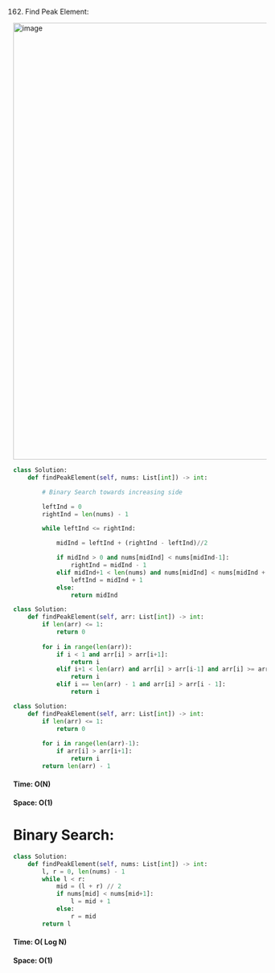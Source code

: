 162. Find Peak Element:

<img width="869" alt="image" src="https://user-images.githubusercontent.com/35987583/160029372-8072baee-8d67-4afd-8ca8-940ee5c26d54.png">


```python
class Solution:
    def findPeakElement(self, nums: List[int]) -> int:

        # Binary Search towards increasing side

        leftInd = 0
        rightInd = len(nums) - 1

        while leftInd <= rightInd:

            midInd = leftInd + (rightInd - leftInd)//2

            if midInd > 0 and nums[midInd] < nums[midInd-1]:
                rightInd = midInd - 1
            elif midInd+1 < len(nums) and nums[midInd] < nums[midInd + 1]:
                leftInd = midInd + 1
            else:
                return midInd

```

```python
class Solution:
    def findPeakElement(self, arr: List[int]) -> int:
        if len(arr) <= 1:
            return 0
        
        for i in range(len(arr)):
            if i < 1 and arr[i] > arr[i+1]:
                return i
            elif i+1 < len(arr) and arr[i] > arr[i-1] and arr[i] >= arr[i+1]:
                return i
            elif i == len(arr) - 1 and arr[i] > arr[i - 1]:
                return i
```


```python
class Solution:
    def findPeakElement(self, arr: List[int]) -> int:
        if len(arr) <= 1:
            return 0
        
        for i in range(len(arr)-1):
            if arr[i] > arr[i+1]:
                return i
        return len(arr) - 1
```
#### Time: O(N)
#### Space: O(1)


# Binary Search:
```python
class Solution:
    def findPeakElement(self, nums: List[int]) -> int:
        l, r = 0, len(nums) - 1
        while l < r:
            mid = (l + r) // 2
            if nums[mid] < nums[mid+1]:
                l = mid + 1
            else:
                r = mid
        return l
```

#### Time: O( Log N)
#### Space: O(1)
